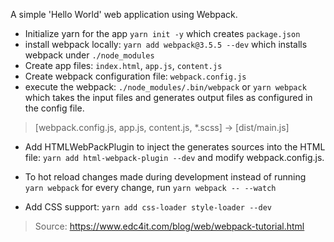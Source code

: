 
A simple 'Hello World' web application using Webpack.

* Initialize yarn for the app `yarn init -y` which creates `package.json`
* install webpack locally: `yarn add webpack@3.5.5 --dev` which installs webpack under `./node_modules`
* Create app files: `index.html`, `app.js`, `content.js`
* Create webpack configuration file: `webpack.config.js`
* execute the webpack: `./node_modules/.bin/webpack` or `yarn webpack` which takes the input files and generates output files as configured in the config file. 
> [webpack.config.js, app.js, content.js, *.scss] -> [dist/main.js]

* Add HTMLWebPackPlugin to inject the generates sources into the HTML file: `yarn add html-webpack-plugin --dev` and modify webpack.config.js.
* To hot reload changes made during development instead of running `yarn webpack` for every change, run `yarn webpack -- --watch`

* Add CSS support: `yarn add css-loader style-loader --dev`

> Source: https://www.edc4it.com/blog/web/webpack-tutorial.html